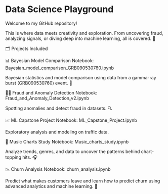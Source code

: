 # Data Science Playground

Welcome to my GitHub repository!

This is where data meets creativity and exploration. From uncovering fraud, analyzing signals, or diving deep into machine learning, all is covered. 🚀

🗂 Projects Included

📊 Bayesian Model Comparison
Notebook: Bayesian_model_comparison_GRB090530760.ipynb

Bayesian statistics and model comparison using data from a gamma-ray burst (GRB090530760) event. 🌌

🕵️‍♀️ Fraud and Anomaly Detection
Notebook: Fraud_and_Anomaly_Detection_v2.ipynb

Spotting anomalies and detect fraud in datasets. 🔍

📈 ML Capstone Project
Notebook: ML_Capstone_Project.ipynb

Exploratory analysis and modeling on traffic data. 

🎵 Music Charts Study
Notebook: Music_charts_study.ipynb

Analyze trends, genres, and data to uncover the patterns behind chart-topping hits. 🎧

📉 Churn Analysis
Notebook: churn_analysis.ipynb

Predict what makes customers leave and learn how to predict churn using advanced analytics and machine learning.  💼
